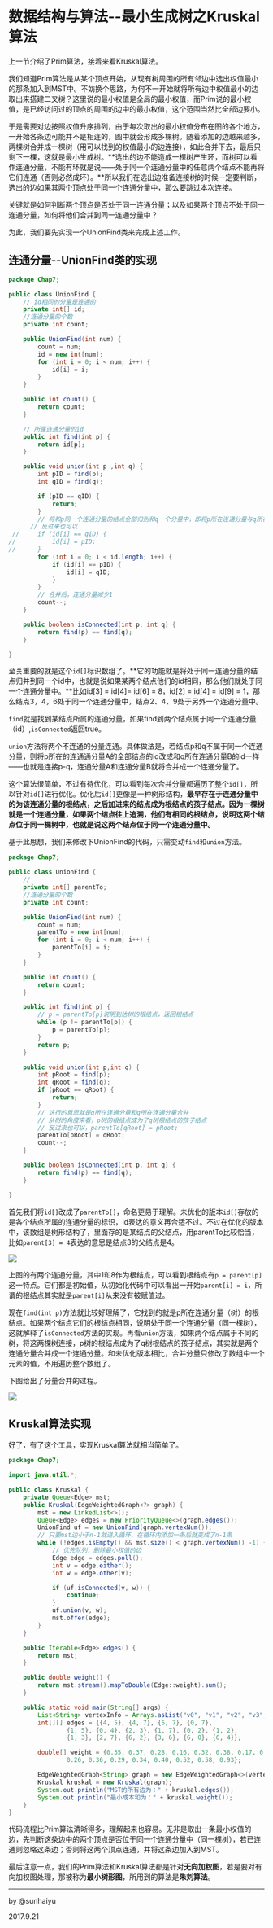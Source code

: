 # 数据结构与算法--最小生成树之Kruskal算法

上一节介绍了Prim算法，接着来看Kruskal算法。

我们知道Prim算法是从某个顶点开始，从现有树周围的所有邻边中选出权值最小的那条加入到MST中。不妨换个思路，为何不一开始就将所有边中权值最小的边取出来搭建二叉树？这里说的最小权值是全局的最小权值，而Prim说的最小权值，是已经访问过的顶点的周围的边中的最小权值，这个范围当然比全部边要小。

于是需要对边按照权值升序排列，由于每次取出的最小权值分布在图的各个地方，一开始各条边可能并不是相连的，图中就会形成多棵树。随着添加的边越来越多，两棵树合并成一棵树（用可以找到的权值最小的边连接），如此合并下去，最后只剩下一棵，这就是最小生成树。**选出的边不能造成一棵树产生环，而树可以看作连通分量，不能有环就是说——处于同一个连通分量中的任意两个结点不能再将它们连通（否则必然成环）。**所以我们在选出边准备连接树的时候一定要判断，选出的边如果其两个顶点处于同一个连通分量中，那么要跳过本次连接。

关键就是如何判断两个顶点是否处于同一连通分量；以及如果两个顶点不处于同一连通分量，如何将他们合并到同一连通分量中？

为此，我们要先实现一个UnionFind类来完成上述工作。

## 连通分量--UnionFind类的实现

```java
package Chap7;

public class UnionFind {
    // id相同的分量是连通的
    private int[] id;
    //连通分量的个数
    private int count;

    public UnionFind(int num) {
        count = num;
        id = new int[num];
        for (int i = 0; i < num; i++) {
            id[i] = i;
        }
    }

    public int count() {
        return count;
    }

    // 所属连通分量的id
    public int find(int p) {
        return id[p];
    }

    public void union(int p ,int q) {
        int pID = find(p);
        int qID = find(q);

        if (pID == qID) {
            return;
        }
        // 将和p同一个连通分量的结点全部归到和q一个分量中，即将p所在连通分量与q所在连通分量合并。
      // 反过来也可以
 //     if (id[i] == qID) {
//          id[i] = pID;
//      } 
        for (int i = 0; i < id.length; i++) {
            if (id[i] == pID) {
                id[i] = qID;
            }
        }
        // 合并后，连通分量减少1
        count--;
    }

    public boolean isConnected(int p, int q) {
        return find(p) == find(q);
    }

}
```

至关重要的就是这个`id[]`标识数组了。**它的功能就是将处于同一连通分量的结点归并到同一个id中，也就是说如果某两个结点他们的id相同，那么他们就处于同一个连通分量中。**比如id[3] = id[4]= id[6] = 8，id[2] = id[4] = id[9] = 1，那么结点3，4，6处于同一个连通分量中，结点2、4、9处于另外一个连通分量中。

`find`就是找到某结点所属的连通分量，如果find到两个结点属于同一个连通分量（id）,`isConnected`返回true。

`union`方法将两个不连通的分量连通。具体做法是，若结点p和q不属于同一个连通分量，则将p所在的连通通分量A的全部结点的id改成和q所在连通分量B的id一样——也就是连接p-q，连通分量A和连通分量B就将合并成一个连通分量了。

这个算法很简单，不过有待优化，可以看到每次合并分量都遍历了整个`id[]`，所以针对`id[]`进行优化。优化后`id[]`更像是一种树形结构，**最早存在于连通分量中的为该连通分量的根结点，之后加进来的结点成为根结点的孩子结点。因为一棵树就是一个连通分量，如果两个结点往上追溯，他们有相同的根结点，说明这两个结点位于同一棵树中，也就是说这两个结点位于同一个连通分量中。**

基于此思想，我们来修改下UnionFind的代码，只需变动`find`和`union`方法。

```java
package Chap7;

public class UnionFind {
    // 
    private int[] parentTo;
    //连通分量的个数
    private int count;

    public UnionFind(int num) {
        count = num;
        parentTo = new int[num];
        for (int i = 0; i < num; i++) {
            parentTo[i] = i;
        }
    }

    public int count() {
        return count;
    }

    public int find(int p) {
        // p = parentTo[p]说明到达树的根结点，返回根结点
        while (p != parentTo[p]) {
            p = parentTo[p];
        }
        return p;
    }

    public void union(int p,int q) {
        int pRoot = find(p);
        int qRoot = find(q);
        if (pRoot == qRoot) {
            return;
        }
        // 这行的意思就是q所在连通分量和q所在连通分量合并
        // 从树的角度来看，p树的根结点成为了q树根结点的孩子结点
        // 反过来也可以，parentTo[qRoot] = pRoot;
        parentTo[pRoot] = qRoot;
        count--;
    }

    public boolean isConnected(int p, int q) {
        return find(p) == find(q);
    }

}
```

首先我们将`id[]`改成了`parentTo[]`，命名更易于理解。未优化的版本`id[]`存放的是各个结点所属的连通分量的标识，id表达的意义再合适不过。不过在优化的版本中，该数组是树形结构了，里面存的是某结点的父结点，用parentTo比较恰当，比如`parent[3] = 4`表达的意思是结点3的父结点是4。

![](http://obvjfxxhr.bkt.clouddn.com/uf_uf.PNG)

上图的有两个连通分量，其中1和8作为根结点，可以看到根结点有`p = parent[p]`这一特点。它们都是初始值，从初始化代码中可以看出一开始`parent[i] = i`，所谓的根结点其实就是`parent[i]`从来没有被赋值过。

现在`find(int p)`方法就比较好理解了，它找到的就是p所在连通分量（树）的根结点。如果两个结点它们的根结点相同，说明处于同一个连通分量（同一棵树），这就解释了`isConnected`方法的实现。再看`union`方法，如果两个结点属于不同的树，将这两棵树连接，p树的根结点成为了q树根结点的孩子结点，其实就是两个连通分量合并成一个连通分量。和未优化版本相比，合并分量只修改了数组中一个元素的值，不用遍历整个数组了。

下图给出了分量合并的过程。

![](http://obvjfxxhr.bkt.clouddn.com/uf_uf2.PNG)

## Kruskal算法实现

好了，有了这个工具，实现Kruskal算法就相当简单了。

```java
package Chap7;

import java.util.*;

public class Kruskal {
    private Queue<Edge> mst;
    public Kruskal(EdgeWeightedGraph<?> graph) {
        mst = new LinkedList<>();
        Queue<Edge> edges = new PriorityQueue<>(graph.edges());
        UnionFind uf = new UnionFind(graph.vertexNum());
        // 只要mst边小于n-1就进入循环，在循环内添加一条后就变成了n-1条
        while (!edges.isEmpty() && mst.size() < graph.vertexNum() -1) {
            // 优先队列，删除最小权值的边
            Edge edge = edges.poll();
            int v = edge.either();
            int w = edge.other(v);

            if (uf.isConnected(v, w)) {
                continue;
            }
            uf.union(v, w);
            mst.offer(edge);
        }
    }

    public Iterable<Edge> edges() {
        return mst;
    }

    public double weight() {
        return mst.stream().mapToDouble(Edge::weight).sum();
    }

    public static void main(String[] args) {
        List<String> vertexInfo = Arrays.asList("v0", "v1", "v2", "v3", "v4", " v5", "v6", "v7");
        int[][] edges = {{4, 5}, {4, 7}, {5, 7}, {0, 7},
                {1, 5}, {0, 4}, {2, 3}, {1, 7}, {0, 2}, {1, 2},
                {1, 3}, {2, 7}, {6, 2}, {3, 6}, {6, 0}, {6, 4}};

        double[] weight = {0.35, 0.37, 0.28, 0.16, 0.32, 0.38, 0.17, 0.19,
                0.26, 0.36, 0.29, 0.34, 0.40, 0.52, 0.58, 0.93};

        EdgeWeightedGraph<String> graph = new EdgeWeightedGraph<>(vertexInfo, edges, weight);
        Kruskal kruskal = new Kruskal(graph);
        System.out.println("MST的所有边为：" + kruskal.edges());
        System.out.println("最小成本和为：" + kruskal.weight());
    }
}
```

代码流程比Prim算法清晰得多，理解起来也容易。无非是取出一条最小权值的边，先判断这条边中的两个顶点是否位于同一个连通分量中（同一棵树），若已连通则忽略这条边；否则将这两个顶点连通，并将这条边加入到MST。

最后注意一点，我们的Prim算法和Kruskal算法都是针对**无向加权图**，若是要对有向加权图处理，那被称为**最小树形图**，所用到的算法是**朱刘算法**。

---

by @sunhaiyu

2017.9.21
